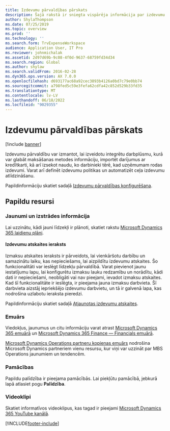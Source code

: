 ```yaml
---
title: Izdevumu pārvaldības pārskats
description: Šajā rakstā ir sniegta vispārēja informācija par izdevumu pārvaldību un saitēm uz papildu resursiem. Izdevumu pārvaldību var izmantot, lai izveidotu integrētu darbplūsmu, kurā var glabāt maksāšanas metodes informāciju, importēt darījumus ar kredītkarti, kā arī izsekot naudu, ko darbinieki tērē, kad uzņēmumam rodas izdevumi.
author: ShylaThompson
ms.date: 07/25/2019
ms.topic: overview
ms.prod: ''
ms.technology: ''
ms.search.form: TrvExpenseWorkspace
audience: Application User, IT Pro
ms.reviewer: johnmichalak
ms.assetid: 2d97d69b-9c08-4f0d-9637-68759fd34d34
ms.search.region: Global
ms.author: shylaw
ms.search.validFrom: 2016-02-28
ms.dyn365.ops.version: AX 7.0.0
ms.openlocfilehash: d693177ac68a92cec3893b4126a0bd7c79e0bb74
ms.sourcegitcommit: a798fed5c59e3fefa62cdfa42c852d529b33fd35
ms.translationtype: MT
ms.contentlocale: lv-LV
ms.lasthandoff: 06/18/2022
ms.locfileid: "9029355"
---
```

# <a name="expense-management-overview"></a>Izdevumu pārvaldības pārskats

[!include [banner](../includes/banner.md)]

Izdevumu pārvaldību var izmantot, lai izveidotu integrētu darbplūsmu, kurā var glabāt maksāšanas metodes informāciju, importēt darījumus ar kredītkarti, kā arī izsekot naudu, ko darbinieki tērē, kad uzņēmumam rodas izdevumi. Varat arī definēt izdevumu politikas un automatizēt ceļa izdevumu atlīdzināšanu.

Papildinformāciju skatiet sadaļā [Izdevumu pārvaldības konfigurēšana](plan-expense-management.md).

## <a name="additional-resources"></a>Papildu resursi

### <a name="whats-new-and-in-development"></a>Jaunumi un izstrādes informācija

Lai uzzinātu, kādi jauni līdzekļi ir plānoti, skatiet rakstu [Microsoft Dynamics 365 laidienu plāni](/dynamics365/release-plans/).

#### <a name="expense-report-entry"></a>Izdevumu atskaites ieraksts

Izmaksu atskaites ieraksts ir pārveidots, lai vienkāršotu darbību un samazinātu laiku, kas nepieciešams, lai aizpildītu izdevumu atskaites. Šo funkcionalitāti var ieslēgt līdzekļu pārvaldībā. Varat pievienot jaunu iestatījumu lapu, lai konfigurētu izmaksu lauku redzamību un norādītu, kādi dati ir nepieciešami, neobligāti vai nav pieejami, ievadot izmaksu atskaites. Kad šī funkcionalitāte ir ieslēgta, ir pieejama jauna izmaksu darbvieta. Šī darbvieta aizstāj iepriekšējo izdevumu darbvietu, un tā ir galvenā lapa, kas nodrošina uzlabotu ieraksta pieredzi.

Papildinformāciju skatiet sadaļā [Atjaunotas izdevumu atskaites](ExpenseWorkspaceNew.md).

### <a name="blogs"></a>Emuārs

Viedokļus, jaunumus un citu informāciju varat atrast [Microsoft Dynamics 365 emuārā](https://community.dynamics.com/b/msftdynamicsblog?c=Enterprise) un [Microsoft Dynamics 365 Finance — Financials emuārā](https://community.dynamics.com/365/financeandoperations/b/financials).

[Microsoft Dynamics Operations partneru kopienas emuārs](https://community.dynamics.com/partner/b/operationspartnercommunityblog) nodrošina Microsoft Dynamics partneriem vienu resursu, kur viņi var uzzināt par MBS Operations jaunumiem un tendencēm.

### <a name="task-guides"></a>Pamācības

Papildu palīdzība ir pieejama pamācībās. Lai piekļūtu pamācībā, jebkurā lapā atlasiet pogu **Palīdzība**.

### <a name="videos"></a>Videoklipi

Skatiet informatīvos videoklipus, kas tagad ir pieejami [Microsoft Dynamics 365 YouTube kanālā](https://www.youtube.com/channel/UCJGCg4rB3QSs8y_1FquelBQ).


[!INCLUDE[footer-include](../includes/footer-banner.md)]